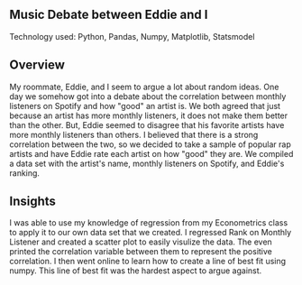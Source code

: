 ## Music Debate between Eddie and I
Technology used: Python, Pandas, Numpy, Matplotlib, Statsmodel

## Overview
My roommate, Eddie, and I seem to argue a lot about random ideas. One day we somehow got into a debate about the correlation between monthly listeners on Spotify and how "good" an artist is. We both agreed that just because an artist has more monthly listeners, it does not make them better than the other. But, Eddie seemed to disagree that his favorite artists have more monthly listeners than others. I believed that there is a strong correlation between the two, so we decided to take a sample of popular rap artists and have Eddie rate each artist on how "good" they are. We compiled a data set with the artist's name, monthly listeners on Spotify, and Eddie's ranking.  

## Insights
I was able to use my knowledge of regression from my Econometrics class to apply it to our own data set that we created. I regressed Rank on Monthly Listener and created a scatter plot to easily visulize the data. The even printed the correlation variable between them to represent the positive correlation. I then went online to learn how to create a line of best fit using numpy. This line of best fit was the hardest aspect to argue against. 
